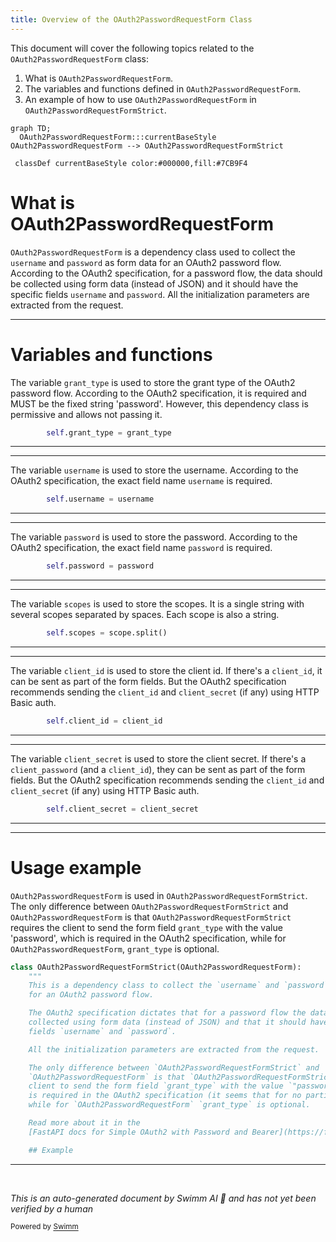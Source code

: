 ```yaml
---
title: Overview of the OAuth2PasswordRequestForm Class
---
```

This document will cover the following topics related to the `OAuth2PasswordRequestForm` class:

1. What is `OAuth2PasswordRequestForm`.
2. The variables and functions defined in `OAuth2PasswordRequestForm`.
3. An example of how to use `OAuth2PasswordRequestForm` in `OAuth2PasswordRequestFormStrict`.

```mermaid
graph TD;
  OAuth2PasswordRequestForm:::currentBaseStyle
OAuth2PasswordRequestForm --> OAuth2PasswordRequestFormStrict

 classDef currentBaseStyle color:#000000,fill:#7CB9F4
```

# What is OAuth2PasswordRequestForm

`OAuth2PasswordRequestForm` is a dependency class used to collect the `username` and `password` as form data for an OAuth2 password flow. According to the OAuth2 specification, for a password flow, the data should be collected using form data (instead of JSON) and it should have the specific fields `username` and `password`. All the initialization parameters are extracted from the request.

<SwmSnippet path="/fastapi/security/oauth2.py" line="144">

---

# Variables and functions

The variable `grant_type` is used to store the grant type of the OAuth2 password flow. According to the OAuth2 specification, it is required and MUST be the fixed string 'password'. However, this dependency class is permissive and allows not passing it.

```python
        self.grant_type = grant_type
```

---

</SwmSnippet>

<SwmSnippet path="/fastapi/security/oauth2.py" line="145">

---

The variable `username` is used to store the username. According to the OAuth2 specification, the exact field name `username` is required.

```python
        self.username = username
```

---

</SwmSnippet>

<SwmSnippet path="/fastapi/security/oauth2.py" line="146">

---

The variable `password` is used to store the password. According to the OAuth2 specification, the exact field name `password` is required.

```python
        self.password = password
```

---

</SwmSnippet>

<SwmSnippet path="/fastapi/security/oauth2.py" line="147">

---

The variable `scopes` is used to store the scopes. It is a single string with several scopes separated by spaces. Each scope is also a string.

```python
        self.scopes = scope.split()
```

---

</SwmSnippet>

<SwmSnippet path="/fastapi/security/oauth2.py" line="148">

---

The variable `client_id` is used to store the client id. If there's a `client_id`, it can be sent as part of the form fields. But the OAuth2 specification recommends sending the `client_id` and `client_secret` (if any) using HTTP Basic auth.

```python
        self.client_id = client_id
```

---

</SwmSnippet>

<SwmSnippet path="/fastapi/security/oauth2.py" line="149">

---

The variable `client_secret` is used to store the client secret. If there's a `client_password` (and a `client_id`), they can be sent as part of the form fields. But the OAuth2 specification recommends sending the `client_id` and `client_secret` (if any) using HTTP Basic auth.

```python
        self.client_secret = client_secret
```

---

</SwmSnippet>

<SwmSnippet path="/fastapi/security/oauth2.py" line="152">

---

# Usage example

`OAuth2PasswordRequestForm` is used in `OAuth2PasswordRequestFormStrict`. The only difference between `OAuth2PasswordRequestFormStrict` and `OAuth2PasswordRequestForm` is that `OAuth2PasswordRequestFormStrict` requires the client to send the form field `grant_type` with the value 'password', which is required in the OAuth2 specification, while for `OAuth2PasswordRequestForm`, `grant_type` is optional.

```python
class OAuth2PasswordRequestFormStrict(OAuth2PasswordRequestForm):
    """
    This is a dependency class to collect the `username` and `password` as form data
    for an OAuth2 password flow.

    The OAuth2 specification dictates that for a password flow the data should be
    collected using form data (instead of JSON) and that it should have the specific
    fields `username` and `password`.

    All the initialization parameters are extracted from the request.

    The only difference between `OAuth2PasswordRequestFormStrict` and
    `OAuth2PasswordRequestForm` is that `OAuth2PasswordRequestFormStrict` requires the
    client to send the form field `grant_type` with the value `"password"`, which
    is required in the OAuth2 specification (it seems that for no particular reason),
    while for `OAuth2PasswordRequestForm` `grant_type` is optional.

    Read more about it in the
    [FastAPI docs for Simple OAuth2 with Password and Bearer](https://fastapi.tiangolo.com/tutorial/security/simple-oauth2/).

    ## Example
```

---

</SwmSnippet>

&nbsp;

*This is an auto-generated document by Swimm AI 🌊 and has not yet been verified by a human*

<SwmMeta version="3.0.0" repo-id="Z2l0aHViJTNBJTNBREVNTy1mYXN0YXBpJTNBJTNBZ2lsYWRuYXZvdA==" repo-name="DEMO-fastapi" doc-type="class"><sup>Powered by [Swimm](/)</sup></SwmMeta>
